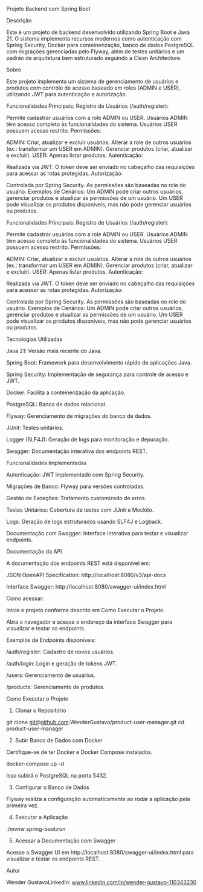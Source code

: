Projeto Backend com Spring Boot

Descrição

Este é um projeto de backend desenvolvido utilizando Spring Boot e Java 21. O sistema implementa recursos modernos como autenticação com Spring Security, Docker para conteinerização, banco de dados PostgreSQL com migrações gerenciadas pelo Flyway, além de testes unitários e um padrão de arquitetura bem estruturado seguindo a Clean Architecture.

Sobre

Este projeto implementa um sistema de gerenciamento de usuários e produtos com controle de acesso baseado em roles (ADMIN e USER), utilizando JWT para autenticação e autorização.

Funcionalidades Principais:
Registro de Usuários (/auth/register):

Permite cadastrar usuários com a role ADMIN ou USER.
Usuários ADMIN têm acesso completo às funcionalidades do sistema.
Usuários USER possuem acesso restrito.
Permissões:

ADMIN:
Criar, atualizar e excluir usuários.
Alterar a role de outros usuários (ex.: transformar um USER em ADMIN).
Gerenciar produtos (criar, atualizar e excluir).
USER:
Apenas listar produtos.
Autenticação:

Realizada via JWT.
O token deve ser enviado no cabeçalho das requisições para acessar as rotas protegidas.
Autorização:

Controlada por Spring Security.
As permissões são baseadas no role do usuário.
Exemplos de Cenários:
Um ADMIN pode criar outros usuários, gerenciar produtos e atualizar as permissões de um usuário.
Um USER pode visualizar os produtos disponíveis, mas não pode gerenciar usuários ou produtos.

Funcionalidades Principais:
Registro de Usuários (/auth/register):

Permite cadastrar usuários com a role ADMIN ou USER.
Usuários ADMIN têm acesso completo às funcionalidades do sistema.
Usuários USER possuem acesso restrito.
Permissões:

ADMIN:
Criar, atualizar e excluir usuários.
Alterar a role de outros usuários (ex.: transformar um USER em ADMIN).
Gerenciar produtos (criar, atualizar e excluir).
USER:
Apenas listar produtos.
Autenticação:

Realizada via JWT.
O token deve ser enviado no cabeçalho das requisições para acessar as rotas protegidas.
Autorização:

Controlada por Spring Security.
As permissões são baseadas no role do usuário.
Exemplos de Cenários:
Um ADMIN pode criar outros usuários, gerenciar produtos e atualizar as permissões de um usuário.
Um USER pode visualizar os produtos disponíveis, mas não pode gerenciar usuários ou produtos.

Tecnologias Utilizadas

Java 21: Versão mais recente do Java.

Spring Boot: Framework para desenvolvimento rápido de aplicações Java.

Spring Security: Implementação de segurança para controle de acesso e JWT.

Docker: Facilita a conteinerização da aplicação.

PostgreSQL: Banco de dados relacional.

Flyway: Gerenciamento de migrações do banco de dados.

JUnit: Testes unitários.

Logger (SLF4J): Geração de logs para monitoração e depuração.

Swagger: Documentação interativa dos endpoints REST.

Funcionalidades Implementadas

Autenticação: JWT implementado com Spring Security.

Migrações de Banco: Flyway para versões controladas.

Gestão de Exceções: Tratamento customizado de erros.

Testes Unitários: Cobertura de testes com JUnit e Mockito.

Logs: Geração de logs estruturados usando SLF4J e Logback.

Documentação com Swagger: Interface interativa para testar e visualizar endpoints.

Documentação da API

A documentação dos endpoints REST está disponível em:

JSON OpenAPI Specification: http://localhost:8080/v3/api-docs

Interface Swagger: http://localhost:8080/swagger-ui/index.html

Como acessar:

Inicie o projeto conforme descrito em Como Executar o Projeto.

Abra o navegador e acesse o endereço da interface Swagger para visualizar e testar os endpoints.

Exemplos de Endpoints disponíveis:

/auth/register: Cadastro de novos usuários.

/auth/login: Login e geração de tokens JWT.

/users: Gerenciamento de usuários.

/products: Gerenciamento de produtos.

Como Executar o Projeto

1. Clonar o Repositório

git clone git@github.com:WenderGustavo/product-user-manager.git
cd product-user-manager

2. Subir Banco de Dados com Docker

Certifique-se de ter Docker e Docker Compose instalados.

docker-compose up -d

Isso subirá o PostgreSQL na porta 5432.

3. Configurar o Banco de Dados

Flyway realiza a configuração automaticamente ao rodar a aplicação pela primeira vez.

4. Executar a Aplicação

./mvnw spring-boot:run

5. Acessar a Documentação com Swagger

Acesse o Swagger UI em http://localhost:8080/swagger-ui/index.html para visualizar e testar os endpoints REST.

Autor

Wender GustavoLinkedIn: www.linkedin.com/in/wender-gustavo-110343230

